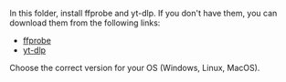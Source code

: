 In this folder, install ffprobe and yt-dlp. If you don't have them, you can download them from the following links:

- [ffprobe](https://www.ffmpeg.org/download.html)
- [yt-dlp](https://github.com/yt-dlp/yt-dlp/releases)

Choose the correct version for your OS (Windows, Linux, MacOS).
